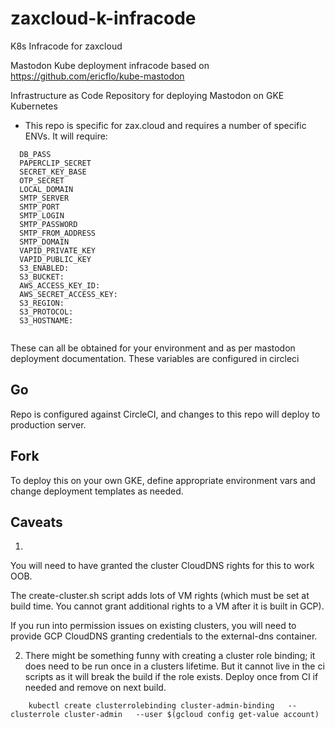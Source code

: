# zaxcloud-k-infracode
K8s Infracode for zaxcloud

Mastodon Kube deployment infracode based on https://github.com/ericflo/kube-mastodon

Infrastructure as Code Repository for deploying Mastodon on GKE Kubernetes
* This repo is specific for zax.cloud and requires a number of specific ENVs. It will require:
```
  DB_PASS
  PAPERCLIP_SECRET
  SECRET_KEY_BASE
  OTP_SECRET
  LOCAL_DOMAIN
  SMTP_SERVER
  SMTP_PORT
  SMTP_LOGIN
  SMTP_PASSWORD
  SMTP_FROM_ADDRESS
  SMTP_DOMAIN
  VAPID_PRIVATE_KEY
  VAPID_PUBLIC_KEY
  S3_ENABLED:
  S3_BUCKET:
  AWS_ACCESS_KEY_ID:
  AWS_SECRET_ACCESS_KEY:
  S3_REGION:
  S3_PROTOCOL:
  S3_HOSTNAME:
  
``` 
  These can all be obtained for your environment and as per mastodon deployment documentation.
  These variables are configured in circleci

## Go

Repo is configured against CircleCI, and changes to this repo will deploy to production server.

## Fork
To deploy this on your own GKE, define appropriate environment vars and change deployment templates as needed.

## Caveats
1.
You will need to have granted the cluster CloudDNS rights for this to work OOB.

The create-cluster.sh script adds lots of VM rights
(which must be set at build time. You cannot grant additional rights to a VM after it is built in GCP).

If you run into permission issues on existing clusters, you will need to provide GCP CloudDNS granting credentials to the external-dns container.

2. There might be something funny with creating a cluster role binding; it does need to be run once in a clusters lifetime. But it cannot live in the ci scripts as it will break the build if the role exists. Deploy once from CI if needed and remove on next build.

```
    kubectl create clusterrolebinding cluster-admin-binding   --clusterrole cluster-admin   --user $(gcloud config get-value account)
```
